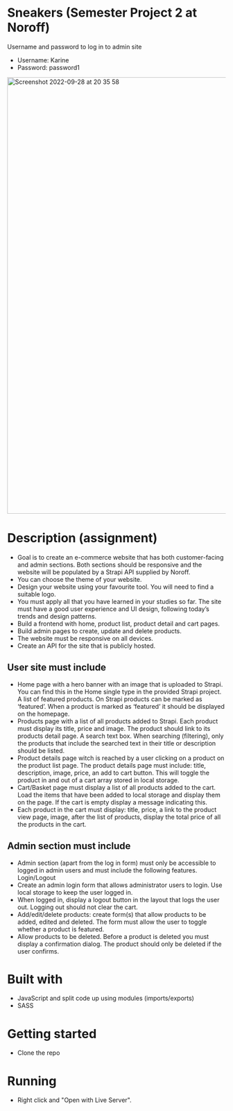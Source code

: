 # Sneakers (Semester Project 2 at Noroff) 

Username and password to log in to admin site 
- Username: Karine
- Password: password1

<img width="1007" alt="Screenshot 2022-09-28 at 20 35 58" src="https://user-images.githubusercontent.com/74554925/192862072-c6501cf6-0bac-48aa-b49a-f86804d5811e.png">

# Description (assignment)

- Goal is to create an e-commerce website that has both customer-facing and admin sections. Both sections should be responsive and the website will be populated by a Strapi API supplied by Noroff.
- You can choose the theme of your website. 
- Design your website using your favourite tool. You will need to find a suitable logo.
- You must apply all that you have learned in your studies so far. The site must have a good user experience and UI design, following today’s trends and design patterns.
- Build a frontend with home, product list, product detail and cart pages.
- Build admin pages to create, update and delete products.
- The website must be responsive on all devices.
- Create an API for the site that is publicly hosted. 

## User site must include
- Home page with a hero banner with an image that is uploaded to Strapi. You can find this in the Home single type in the provided Strapi project.
A list of featured products. On Strapi products can be marked as ‘featured’. When a product is marked as ‘featured’ it should be displayed on the homepage. 
- Products page with a list of all products added to Strapi. Each product must display its title, price and image. The product should link to its products detail page. A search text box. When searching (filtering), only the products that include the searched text in their title or description should be listed.
- Product details page witch is reached by a user clicking on a product on the product list page. The product details page must include: title, description, image, price, an add to cart button. This will toggle the product in and out of a cart array stored in local storage.
- Cart/Basket page must display a list of all products added to the cart. Load the items that have been added to local storage and display them on the page. If the cart is empty display a message indicating this.
- Each product in the cart must display: title, price, a link to the product view page, image, after the list of products, display the total price of all the products in the cart.

## Admin section must include
- Admin section (apart from the log in form) must only be accessible to logged in admin users and must include the following features.
Login/Logout
- Create an admin login form that allows administrator users to login. Use local storage to keep the user logged in.
- When logged in, display a logout button in the layout that logs the user out. Logging out should not clear the cart.
- Add/edit/delete products: create form(s) that allow products to be added, edited and deleted. The form must allow the user to toggle whether a product is featured.
- Allow products to be deleted. Before a product is deleted you must display a confirmation dialog. The product should only be deleted if the user confirms.

# Built with 
- JavaScript and split code up using modules (imports/exports)
- SASS

# Getting started 
- Clone the repo

# Running 
- Right click and "Open with Live Server". 
